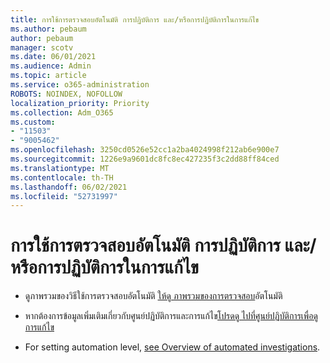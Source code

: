 ```yaml
---
title: การใช้การตรวจสอบอัตโนมัติ การปฏิบัติการ และ/หรือการปฏิบัติการในการแก้ไข
ms.author: pebaum
author: pebaum
manager: scotv
ms.date: 06/01/2021
ms.audience: Admin
ms.topic: article
ms.service: o365-administration
ROBOTS: NOINDEX, NOFOLLOW
localization_priority: Priority
ms.collection: Adm_O365
ms.custom:
- "11503"
- "9005462"
ms.openlocfilehash: 3250cd0526e52cc1a2ba4024998f212ab6e900e7
ms.sourcegitcommit: 1226e9a9601dc8fc8ec427235f3c2dd88ff84ced
ms.translationtype: MT
ms.contentlocale: th-TH
ms.lasthandoff: 06/02/2021
ms.locfileid: "52731997"
---
```

# <a name="using-automated-investigation-executing-actions-andor-remediation-actions"></a>การใช้การตรวจสอบอัตโนมัติ การปฏิบัติการ และ/หรือการปฏิบัติการในการแก้ไข

- ดูภาพรวมของวิธีใช้การตรวจสอบอัตโนมัติ [ให้ดู ภาพรวมของการตรวจสอบ](/microsoft-365/security/defender-endpoint/automated-investigations)อัตโนมัติ

- หากต้องการข้อมูลเพิ่มเติมเกี่ยวกับศูนย์ปฏิบัติการและการแก้ไข[โปรดดู ไปที่ศูนย์ปฏิบัติการเพื่อดูการแก้ไข](/security/defender-endpoint/auto-investigation-action-center)

- For setting automation level, [see Overview of automated investigations](/microsoft-365/security/defender-endpoint/automated-investigations).